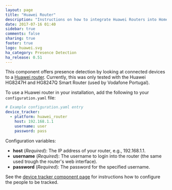 ```yaml
---
layout: page
title: "Huawei Router"
description: "Instructions on how to integrate Huawei Routers into Home Assistant."
date: 2017-07-16 01:40
sidebar: true
comments: false
sharing: true
footer: true
logo: huawei.svg
ha_category: Presence Detection
ha_release: 0.51
---
```


This component offers presence detection by looking at connected devices to a [Huawei router](http://m.huawei.com/enmobile/enterprise/products/network/access/pon-one/hw-371813.htm).
Currently, this was only tested with the Huawei HG8247H and HG8247Q Smart Router (used by Vodafone Portugal).

To use a Huawei router in your installation, add the following to your `configuration.yaml` file:

```yaml
# Example configuration.yaml entry
device_tracker:
  - platform: huawei_router
    host: 192.168.1.1
    username: user
    password: pass
```

Configuration variables:

- **host** (*Required*): The IP address of your router, e.g., 192.168.1.1.
- **username** (*Required*): The username to login into the router (the same used trough the router's web interface).
- **password** (*Required*): The password for the specified username.


See the [device tracker component page](/components/device_tracker/) for instructions how to configure the people to be tracked.
